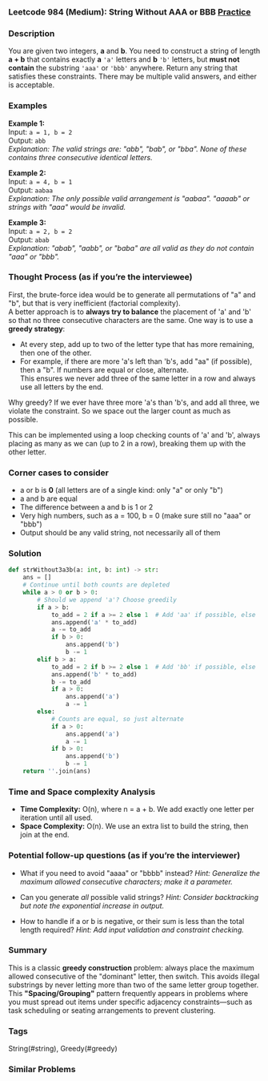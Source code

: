 ### Leetcode 984 (Medium): String Without AAA or BBB [Practice](https://leetcode.com/problems/string-without-aaa-or-bbb)

### Description  
You are given two integers, **a** and **b**. You need to construct a string of length **a + b** that contains exactly **a** `'a'` letters and **b** `'b'` letters, but **must not contain** the substring `'aaa'` or `'bbb'` anywhere. Return any string that satisfies these constraints. There may be multiple valid answers, and either is acceptable.

### Examples  

**Example 1:**  
Input: `a = 1, b = 2`  
Output: `abb`  
*Explanation: The valid strings are: "abb", "bab", or "bba". None of these contains three consecutive identical letters.*

**Example 2:**  
Input: `a = 4, b = 1`  
Output: `aabaa`  
*Explanation: The only possible valid arrangement is "aabaa". "aaaab" or strings with "aaa" would be invalid.*

**Example 3:**  
Input: `a = 2, b = 2`  
Output: `abab`  
*Explanation: "abab", "aabb", or "baba" are all valid as they do not contain "aaa" or "bbb".*

### Thought Process (as if you’re the interviewee)  
First, the brute-force idea would be to generate all permutations of "a" and "b", but that is very inefficient (factorial complexity).  
A better approach is to **always try to balance** the placement of 'a' and 'b' so that no three consecutive characters are the same. One way is to use a **greedy strategy**:  
- At every step, add up to two of the letter type that has more remaining, then one of the other.  
- For example, if there are more 'a's left than 'b's, add "aa" (if possible), then a "b". If numbers are equal or close, alternate.  
This ensures we never add three of the same letter in a row and always use all letters by the end.

Why greedy? If we ever have three more 'a's than 'b's, and add all three, we violate the constraint. So we space out the larger count as much as possible.  

This can be implemented using a loop checking counts of 'a' and 'b', always placing as many as we can (up to 2 in a row), breaking them up with the other letter.

### Corner cases to consider  
- a or b is **0** (all letters are of a single kind: only "a" or only "b")
- a and b are equal
- The difference between a and b is 1 or 2
- Very high numbers, such as a = 100, b = 0 (make sure still no "aaa" or "bbb")
- Output should be any valid string, not necessarily all of them

### Solution

```python
def strWithout3a3b(a: int, b: int) -> str:
    ans = []
    # Continue until both counts are depleted
    while a > 0 or b > 0:
        # Should we append 'a'? Choose greedily
        if a > b:
            to_add = 2 if a >= 2 else 1  # Add 'aa' if possible, else 'a'
            ans.append('a' * to_add)
            a -= to_add
            if b > 0:
                ans.append('b')
                b -= 1
        elif b > a:
            to_add = 2 if b >= 2 else 1  # Add 'bb' if possible, else 'b'
            ans.append('b' * to_add)
            b -= to_add
            if a > 0:
                ans.append('a')
                a -= 1
        else:
            # Counts are equal, so just alternate
            if a > 0:
                ans.append('a')
                a -= 1
            if b > 0:
                ans.append('b')
                b -= 1
    return ''.join(ans)
```

### Time and Space complexity Analysis  

- **Time Complexity:** O(n), where n = a + b. We add exactly one letter per iteration until all used.
- **Space Complexity:** O(n). We use an extra list to build the string, then join at the end.

### Potential follow-up questions (as if you’re the interviewer)  

- What if you need to avoid "aaaa" or "bbbb" instead?
  *Hint: Generalize the maximum allowed consecutive characters; make it a parameter.*

- Can you generate *all* possible valid strings?
  *Hint: Consider backtracking but note the exponential increase in output.*

- How to handle if a or b is negative, or their sum is less than the total length required?
  *Hint: Add input validation and constraint checking.*

### Summary  
This is a classic **greedy construction** problem: always place the maximum allowed consecutive of the "dominant" letter, then switch. This avoids illegal substrings by never letting more than two of the same letter group together. This **"Spacing/Grouping"** pattern frequently appears in problems where you must spread out items under specific adjacency constraints—such as task scheduling or seating arrangements to prevent clustering.

### Tags
String(#string), Greedy(#greedy)

### Similar Problems
